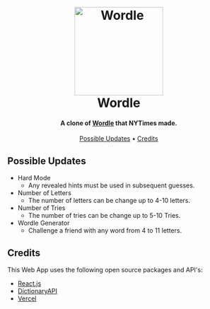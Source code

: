 <h1 align="center">
  <br>
  <a href="https://jonestly-source.github.io/wordle/"><img src="https://raw.githubusercontent.com/jonestly-source/wordle/master/public/logo512.png" alt="Wordle" width="200"></a>
  <br>
  Wordle
  <br>
</h1>

<h4 align="center">A clone of <a href="https://www.nytimes.com/games/wordle/index.html" target="_blank">Wordle</a> that NYTimes made.</h4>

<p align="center">
  <a href="#possible-updates">Possible Updates</a> •
  <a href="#credits">Credits</a>
</p>

## Possible Updates

* Hard Mode
  - Any revealed hints must be used in subsequent guesses.
* Number of Letters
  - The number of letters can be change up to 4-10 letters.
* Number of Tries
  - The number of tries can be change up to 5-10 Tries.
* Wordle Generator
  - Challenge a friend with any word from 4 to 11 letters.


## Credits

This Web App uses the following open source packages and API's:

* [React.js](https://reactjs.org/)
* [DictionaryAPI](https://dictionaryapi.dev/)
* [Vercel](https://random-word-api.vercel.app/)
